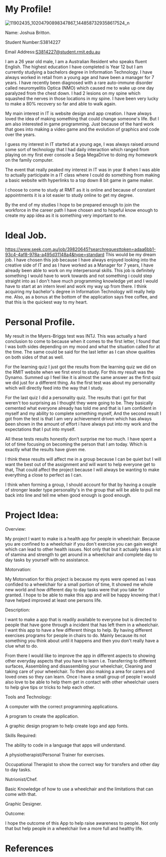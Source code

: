 # My Profile! 

  

  

![11902435_10204790898347867_1448587329358617524_n](https://user-images.githubusercontent.com/54831858/64513583-74488c00-d31b-11e9-9b22-4abc9180fe87.jpg) 

  

  

  

Name: Joshua Britton.   

  

Student Number:S3814227 

  

Email Address:S3814227@student.rmit.edu.au 

  

I am a 26 year old male, I am a Australian Resident who speaks fluent English. The highest education I have completed is Year 12 but I am currently studying a bachelors degree in Information Technology. I have always worked in retail from a young age and have been a manager for 7 years. I have recently been diagnosed with a rare auto-immune disorder called neuromyelitis Optica (NMO) which caused me to wake up one day paralyzed from the chest down. I had 2 lesions on my spine which squashed the nerves in those locations in my spine. I have been very lucky to make a 80% recovery so far and able to walk again. 

  

My main interest in IT is website design and app creation. I have always loved the idea of making something that could change someone's life. But I am also interested in game programming. Just because of the hard work that goes into making a video game and the evolution of graphics and code over the years. 

  

I guess my interest in IT started at a young age, I was always raised around some sort of technology that I had daily interaction which ranged from playing on my first ever console a Sega MegaDrive to doing my homework on the family computer. 

  

The event that really peaked my interest in IT was in year 8 when I was able to actually participate in a IT class where I could do something from making a basic website with hyperlinks to a top down 8 bit game in game maker. 

  

I choose to come to study at RMIT as it is online and because of constant appointments it is a lot easier to study online to get my degree. 

By the end of my studies I hope to be prepared enough to join the workforce in the career path I have chosen and to hopeful know enough to create my app idea as it is something very important to me. 

  

# Ideal Job. 

  

https://www.seek.com.au/job/39820645?searchrequesttoken=adaa6bb1-93c4-4af8-978a-a495d31148a4&type=standard This would be my dream job. I have chosen this job because I have always enjoyed looking into the creative side of IT and as I have worked as a Manager for 7 years, I have already been able to work on my interpersonal skills. This job is definitely something I would have to work towards and not something i could step straight into as I don't have much programming knowledge yet and I would have to start at an intern level and work my way up from there. I think acquiring my bachelor's degree in Information Technology will really help me. Also, as a bonus at the bottom of the application says free coffee, and that this is the quickest way to my heart. 

  

# Personal Profile. 

  

My result in the Myers-Briggs test was INTJ. This was actually a hard conclusion to come to because when it comes to the first letter, I found that I was both sides depending on my mood and what the situation called for at the time. The same could be said for the last letter as I can show qualities on both sides of that as well. 

  

For the learning quiz I just got the results from the learning quiz we did on the RMIT website when we first enrol to study. For this my result was the Dynamo. Summed up I feel like it is almost the same answer as the first quiz we did just for a different thing. As the first test was about my personality which will directly feed into the way that I study. 

  

For the last quiz I did a personality quiz. The results that i got for that weren't too surprising as I thought they were going to be. They basically cemented what everyone already has told me and that is I am confident in myself and my ability to complete something myself, And the second result I got from the test is that I am very achievement driven which has always been shown in the amount of effort i have always put into my work and the expectations that I put into myself. 

  

All these tests results honestly don’t surprise me too much. I have spent a lot of time focusing on becoming the person that I am today. Which is exactly what the results have given me. 

  

I think these results will affect me in  a group because I can be quiet but I will want the best out of the assignment and will want to help everyone get to that, That could affect the project because I will always be wanting to make everything a close to perfect as I can. 

  

I think when forming a group, I should account for that by having a couple of stronger leader type personality's in the group that will be able to pull me back into line and tell me when good enough is good enough. 

  

# Project Idea: 

  

Overview: 

My project I want to make is a health app for people in wheelchair. Because you are confined to a wheelchair if you don't exercise you can gain weight which can lead to other health issues. Not only that but it actually takes a lot of stamina and strength to get around in a wheelchair and complete day to day tasks by yourself with no assistance. 

  

Motorvation: 

My Motorvation for this project is because my eyes were opened as I was confided to a wheelchair for a small portion of time, It showed me whole new world and how different day to day tasks were that you take for granted. I hope to be able to make this app and will be happy knowing that I have helped improved at least one persons life. 

  

Description: 

I want to make a app that is readily available to everyone but is directed to people that have gone through a incident that has left them in a wheelchair. I want this app to have a few different things to help. By having different exercises programs for people in chairs to do. Mainly because its not something you think about until it happens and then you don't really have a clue what to do. 

From there I would like to improve the app in different aspects to showing other everyday aspects that you have to learn i.e. Transferring to different surfaces, Assembling and disassembling your wheelchair, Cleaning and taking care of your wheelchair. To then also making a area for carers and loved ones so they can learn. Once i have a small group of people I would also love to be able to help them get in contact with other wheelchair users to help give tips or tricks to help each other. 

  

Tools and Technology: 

A computer with the correct programming applications. 

A program to create the application. 

A graphic design program to help create logo and app fonts. 

  

  

Skills Required: 

The ability to code in a language that apps will understand. 

A physiotherapist/Personal Trainer for exercises. 

Occupational Therapist to show the correct way for transfers and other day to day tasks. 

Nutrionist/Chef. 

Basic Knowledge of how to use a wheelchair and the limitations that can come with that. 

Graphic Designer. 

  

Outcome: 

I hope the outcome of this App to help raise awareness to people. Not only that but help people in a wheelchair live a more full and healthy life. 

  

# References 

 

  

 

 
